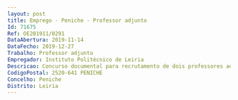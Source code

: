 ```yaml
--- 
layout: post
title: Emprego - Peniche - Professor adjunto
Id: 71675
Ref: OE201911/0291
DataAbertura: 2019-11-14
DataFecho: 2019-12-27
Trabalho: Professor adjunto
Empregador: Instituto Politécnico de Leiria
Descricao: Concurso documental para recrutamento de dois professores adjuntos, na modalidade de contrato de trabalho em funções públicas por tempo indeterminado, para a área disciplinar de Hotelaria e Restauração da Escola Superior de Turismo e Tecnologia do Mar do Instituto Politécnico de Leiria
CodigoPostal: 2520-641 PENICHE
Concelho: Peniche
Distrito: Leiria
--- 
```

